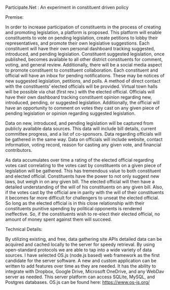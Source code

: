 Participate.Net : An experiment in constituent driven policy

Premise:

In order to increase participation of constituents in the process of creating and promoting legislation, a platform is proposed. This platform will enable constituents to vote on pending legislation, create petitions to lobby their representatives, and promote their own legislative suggestions. Each constituent will have their own personal dashboard tracking suggested, introduced, and pending legislation. Constituent suggested legislation, once published, becomes available to all other district constituents for comment, voting, and general review. Additionally, there will be a social media aspect to promote constituent to constituent collaboration. Each constituent and official will have an inbox for pending notifications. These may be notices of new suggested legislation, petitions, and polls. A method of direct contact with the constituents’ elected officials will be provided. Virtual town halls will be possible via chat (first rev.) with the elected official. Officials will have their own dashboard tracking constituent opinion regarding new, introduced, pending, or suggested legislation. Additionally, the official will have an opportunity to comment on votes they cast on any given piece of pending legislation or opinion regarding suggested legislation.

Data on new, introduced, and pending legislation will be captured from publicly available data sources. This data will include bill details, current committee progress, and a list of co-sponsors. Data regarding officials will be gathered in the same way. Data on officials will include website, contact information, voting record, reason for casting any given vote, and financial contributors.

As data accumulates over time a rating of the elected official regarding votes cast correlating to the votes cast by constituents on a given piece of legislation will be gathered. This has tremendous value to both constituent and elected official. Constituents have the power to not only suggest new laws, but weigh in on any given bill. The elected official will then have a detailed understanding of the will of his constituents on any given bill. Also, if the votes cast by the official are in parity with the will of their constituents it becomes far more difficult for challengers to unseat the elected official. So long as the elected official is in this close relationship with their constituents punitive spending by political opponents is rendered ineffective. So, if the constituents wish to re-elect their elected official, no amount of money spent against them will succeed.


Technical Details:


By utilizing existing, and free, data gathering site APIs detailed data can be acquired and cached locally to the server for speedy retrieval. By using open-standard protocols we are able to tap into a wide variety of data sources. I have selected OS.js (node.js based) web framework as the first candidate for the server software. A new and custom application can be written to add features over time as they are needed. It has the ability to integrate with Dropbox, Google Drive, Microsoft OneDrive, and any WebDav server as needed. This server platform can access SQLite, MySQL, and Postgres databases. OS.js can be found here: https://www.os-js.org/ 
